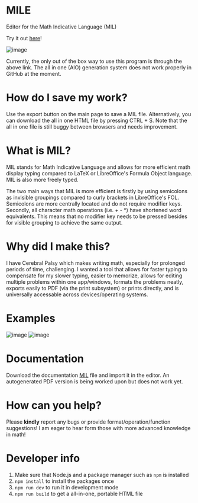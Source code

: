 # MILE

Editor for the Math Indicative Language (MIL)

Try it out [here](https://jah-on.github.io/MILE/)!

![image](https://user-images.githubusercontent.com/58399643/211452069-96e7ad1b-0512-4878-a065-2b4a7c1adae3.png)

Currently, the only out of the box way to use this program is through the above link. The all in one (AIO) generation system does not work properly in GitHub at the moment. 

# How do I save my work?

Use the export button on the main page to save a MIL file. Alternatively, you can download the all in one HTML file by pressing CTRL + S. Note that the all in one file is still buggy between browsers and needs improvement. 

# What is MIL?

MIL stands for Math Indicative Language and allows for more efficient math display typing compared to LaTeX or LibreOffice's Formula Object language. MIL is also more freely typed.

The two main ways that MIL is more efficient is firstly by using semicolons as invisible groupings compared to curly brackets in LibreOffice's FOL. Semicolons are more centrally located and do not require modifier keys. Secondly, all character math operations (i.e. + - \*) have shortened word equivalents. This means that no modifier key needs to be pressed besides for visible grouping to achieve the same output.

# Why did I make this?

I have Cerebral Palsy which makes writing math, especially for prolonged periods of time, challenging. I wanted a tool that allows for faster typing to compensate for my slower typing, easier to memorize, allows for editing multiple problems within one app/windows, formats the problems neatly, exports easily to PDF (via the print subsystem) or prints directly, and is universally accessable across devices/operating systems.

# Examples

![image](https://user-images.githubusercontent.com/58399643/211452137-4fe79896-bcad-4342-8134-4dc66675f4fa.png)
![image](https://user-images.githubusercontent.com/58399643/211452179-2d95a7bc-b5bf-4864-b011-cff5f6f22a15.png)

# Documentation

Download the documentation <a href="https://raw.githubusercontent.com/Jah-On/MILE/main/docs/DOCGEN.mil" download="DOCGEN.mil" target="_blank">MIL</a> file and import it in the editor.
An autogenerated PDF version is being worked upon but does not work yet. 

# How can you help?

Please **kindly** report any bugs or provide format/operation/function suggestions! I am eager to hear form those with more advanced knowledge in math!

# Developer info

1. Make sure that Node.js and a package manager such as `npm` is installed
2. `npm install` to install the packages once
3. `npm run dev` to run it in development mode
4. `npm run build` to get a all-in-one, portable HTML file
